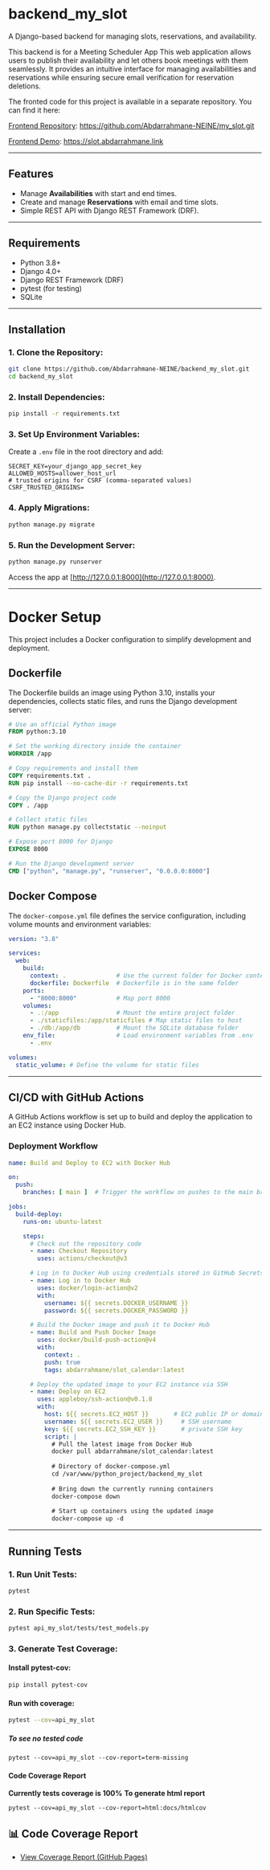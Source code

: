 # backend_my_slot

A Django-based backend for managing slots, reservations, and availability.

This backend is for a Meeting Scheduler App
This web application allows users to publish their availability and let others book meetings with them seamlessly. It provides an intuitive interface for managing availabilities and reservations while ensuring secure email verification for reservation deletions.

The fronted code for this project is available in a separate repository. You can find it here:

[Frontend Repository](https://github.com/Abdarrahmane-NEINE/my_slot.git): https://github.com/Abdarrahmane-NEINE/my_slot.git

[Frontend Demo](https://slot.abdarrahmane.link): https://slot.abdarrahmane.link


---

## Features

- Manage **Availabilities** with start and end times.
- Create and manage **Reservations** with email and time slots.
- Simple REST API with Django REST Framework (DRF).

---

## Requirements

- Python 3.8+
- Django 4.0+
- Django REST Framework (DRF)
- pytest (for testing)
- SQLite 

---

## Installation

### 1. Clone the Repository:
```bash
git clone https://github.com/Abdarrahmane-NEINE/backend_my_slot.git
cd backend_my_slot
```


### 2. Install Dependencies:
```bash
pip install -r requirements.txt
```

### 3. Set Up Environment Variables:
Create a `.env` file in the root directory and add:
```
SECRET_KEY=your_django_app_secret_key
ALLOWED_HOSTS=allower_host_url
# trusted origins for CSRF (comma-separated values)
CSRF_TRUSTED_ORIGINS=
```

### 4. Apply Migrations:
```bash
python manage.py migrate
```

### 5. Run the Development Server:
```bash
python manage.py runserver
```
Access the app at [http://127.0.0.1:8000](http://127.0.0.1:8000).

---

# Docker Setup

This project includes a Docker configuration to simplify development and deployment.

## Dockerfile

The Dockerfile builds an image using Python 3.10, installs your dependencies, collects static files, and runs the Django development server:

```dockerfile
# Use an official Python image
FROM python:3.10

# Set the working directory inside the container
WORKDIR /app

# Copy requirements and install them
COPY requirements.txt .
RUN pip install --no-cache-dir -r requirements.txt

# Copy the Django project code
COPY . /app

# Collect static files
RUN python manage.py collectstatic --noinput

# Expose port 8000 for Django
EXPOSE 8000

# Run the Django development server
CMD ["python", "manage.py", "runserver", "0.0.0.0:8000"]
```

## Docker Compose

The `docker-compose.yml` file defines the service configuration, including volume mounts and environment variables:

```yaml
version: "3.8"

services:
  web:
    build:
      context: .              # Use the current folder for Docker context
      dockerfile: Dockerfile  # Dockerfile is in the same folder
    ports:
      - "8000:8000"           # Map port 8000
    volumes:
      - .:/app                # Mount the entire project folder
      - ./staticfiles:/app/staticfiles # Map static files to host
      - ./db:/app/db          # Mount the SQLite database folder
    env_file:                 # Load environment variables from .env
      - .env

volumes:
  static_volume: # Define the volume for static files
```

---

## CI/CD with GitHub Actions

A GitHub Actions workflow is set up to build and deploy the application to an EC2 instance using Docker Hub.

### Deployment Workflow

```yaml
name: Build and Deploy to EC2 with Docker Hub

on:
  push:
    branches: [ main ]  # Trigger the workflow on pushes to the main branch

jobs:
  build-deploy:
    runs-on: ubuntu-latest

    steps:
      # Check out the repository code
      - name: Checkout Repository
        uses: actions/checkout@v3

      # Log in to Docker Hub using credentials stored in GitHub Secrets
      - name: Log in to Docker Hub
        uses: docker/login-action@v2
        with:
          username: ${{ secrets.DOCKER_USERNAME }}
          password: ${{ secrets.DOCKER_PASSWORD }}

      # Build the Docker image and push it to Docker Hub
      - name: Build and Push Docker Image
        uses: docker/build-push-action@v4
        with:
          context: .
          push: true
          tags: abdarrahmane/slot_calendar:latest

      # Deploy the updated image to your EC2 instance via SSH
      - name: Deploy on EC2
        uses: appleboy/ssh-action@v0.1.8
        with:
          host: ${{ secrets.EC2_HOST }}       # EC2 public IP or domain
          username: ${{ secrets.EC2_USER }}     # SSH username
          key: ${{ secrets.EC2_SSH_KEY }}       # private SSH key
          script: |
            # Pull the latest image from Docker Hub
            docker pull abdarrahmane/slot_calendar:latest
            
            # Directory of docker-compose.yml
            cd /var/www/python_project/backend_my_slot
            
            # Bring down the currently running containers
            docker-compose down
            
            # Start up containers using the updated image
            docker-compose up -d
```

----

## Running Tests

### 1. Run Unit Tests:
```bash
pytest
```

### 2. Run Specific Tests:
```bash
pytest api_my_slot/tests/test_models.py
```

### 3. Generate Test Coverage:
#### Install pytest-cov:
```bash
pip install pytest-cov
```

#### Run with coverage:
```bash
pytest --cov=api_my_slot
```
##### To see no tested code
```
pytest --cov=api_my_slot --cov-report=term-missing
```
#### **Code Coverage Report**

**Currently tests coverage is 100%**
**To generate html report**
```
pytest --cov=api_my_slot --cov-report=html:docs/htmlcov
```

## 📊 Code Coverage Report
- [View Coverage Report (GitHub Pages)](https://backend.slot.coverage.abdarrahmane.link/)



